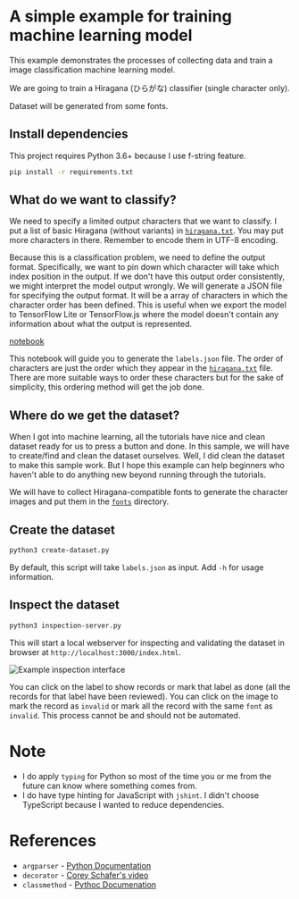 # A simple example for training machine learning model

This example demonstrates the processes of collecting data and train a image classification machine learning model.

We are going to train a Hiragana (ひらがな) classifier (single character only).

Dataset will be generated from some fonts.

## Install dependencies

This project requires Python 3.6+ because I use f-string feature.

```bash
pip install -r requirements.txt
```

## What do we want to classify?

We need to specify a limited output characters that we want to classify. I put a list of basic Hiragana (without variants) in [`hiragana.txt`](./hiragana.txt). You may put more characters in there. Remember to encode them in UTF-8 encoding.

Because this is a classification problem, we need to define the output format. Specifically, we want to pin down which character will take which index position in the output. If we don't have this output order consistently, we might interpret the model output wrongly. We will generate a JSON file for specifying the output format. It will be a array of characters in which the character order has been defined. This is useful when we export the model to TensorFlow Lite or TensorFlow.js where the model doesn't contain any information about what the output is represented.

[notebook](./1-create-label.ipynb)

This notebook will guide you to generate the `labels.json` file. The order of characters are just the order which they appear in the [`hiragana.txt`](./hiragana.txt) file. There are more suitable ways to order these characters but for the sake of simplicity, this ordering method will get the job done.

## Where do we get the dataset?

When I got into machine learning, all the tutorials have nice and clean dataset ready for us to press a button and done. In this sample, we will have to create/find and clean the dataset ourselves. Well, I did clean the dataset to make this sample work. But I hope this example can help beginners who haven't able to do anything new beyond running through the tutorials.

We will have to collect Hiragana-compatible fonts to generate the character images and put them in the [`fonts`](./fonts) directory.

## Create the dataset

```sh
python3 create-dataset.py
```

By default, this script will take `labels.json` as input. Add `-h` for usage information.

## Inspect the dataset

```sh
python3 inspection-server.py
```

This will start a local webserver for inspecting and validating the dataset in browser at `http://localhost:3000/index.html`.

![Example inspection interface](https://i.imgur.com/1EeUpJE.png)

You can click on the label to show records or mark that label as done (all the records for that label have been reviewed). You can click on the image to mark the record as `invalid` or mark all the record with the same `font` as `invalid`. This process cannot be and should not be automated.

# Note

- I do apply `typing` for Python so most of the time you or me from the future can know where something comes from.
- I do have type hinting for JavaScript with `jshint`. I didn't choose TypeScript because I wanted to reduce dependencies.

# References

- `argparser` - [Python Documentation](https://docs.python.org/3/library/argparse.html)
- `decorator` - [Corey Schafer's video](https://www.youtube.com/watch?v=FsAPt_9Bf3U)
- `classmethod` - [Pythoc Documenation](https://docs.python.org/3/library/functions.html#classmethod)